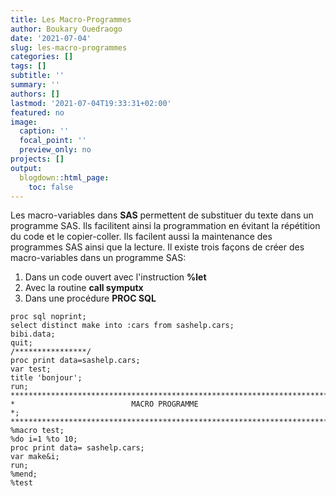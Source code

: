 ```yaml
---
title: Les Macro-Programmes
author: Boukary Ouedraogo
date: '2021-07-04'
slug: les-macro-programmes
categories: []
tags: []
subtitle: ''
summary: ''
authors: []
lastmod: '2021-07-04T19:33:31+02:00'
featured: no
image:
  caption: ''
  focal_point: ''
  preview_only: no
projects: []
output:
  blogdown::html_page:
    toc: false
---
```


Les macro-variables dans **SAS** permettent de substituer du texte dans un programme SAS.
Ils facilitent ainsi la programmation en évitant la répétition du code et le copier-coller.
Ils facilent aussi la maintenance des programmes SAS ainsi que la lecture.
Il existe trois façons de créer des macro-variables dans un programme SAS:
<ol classe="list_ord">
<li> Dans un code ouvert avec l'instruction <strong>%let </strong></li>
<li> Avec la routine <strong>call symputx </strong></li>
<li> Dans une procédure <strong>PROC SQL </strong> </li>
</ol>

```sas
proc sql noprint;
select distinct make into :cars from sashelp.cars;
bibi.data;
quit;
/****************/
proc print data=sashelp.cars;
var test;
title 'bonjour';
run;
***********************************************************************************;
*                          MACRO PROGRAMME                                        *;
***********************************************************************************;
%macro test;
%do i=1 %to 10;
proc print data= sashelp.cars;
var make&i;
run;
%mend;
%test
```